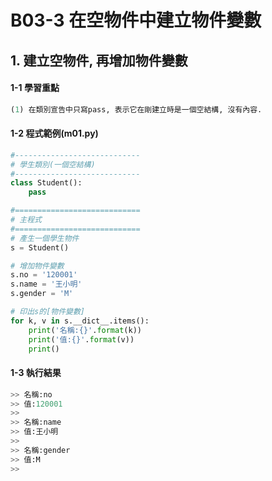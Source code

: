 # B03-3 在空物件中建立物件變數


## 1. 建立空物件, 再增加物件變數

#### 1-1 學習重點
``` python
(1) 在類別宣告中只寫pass, 表示它在剛建立時是一個空結構, 沒有內容.      
```

#### 1-2 程式範例(m01.py)

``` python
#----------------------------
# 學生類別(一個空結構)
#----------------------------
class Student():
    pass

#============================
# 主程式
#============================
# 產生一個學生物件
s = Student()

# 增加物件變數
s.no = '120001'
s.name = '王小明'
s.gender = 'M'

# 印出s的[物件變數]
for k, v in s.__dict__.items():    
    print('名稱:{}'.format(k))
    print('值:{}'.format(v))
    print()         
```


#### 1-3 執行結果
``` python
>> 名稱:no
>> 值:120001
>> 
>> 名稱:name
>> 值:王小明
>> 
>> 名稱:gender
>> 值:M
>> 
```
